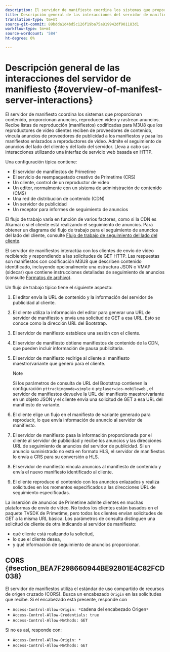 ```yaml
---
description: El servidor de manifiesto coordina los sistemas que proporcionan contenido, proporcionan anuncios, reproducen vídeo y rastrean anuncios. Recibe listas de reproducción (manifiestos) codificadas para M3U8 que los reproductores de vídeo clientes reciben de proveedores de contenido, vincula anuncios de proveedores de publicidad a los manifiestos y pasa los manifiestos enlazados a reproductores de vídeo. Admite el seguimiento de anuncios del lado del cliente y del lado del servidor. Lleva a cabo sus interacciones utilizando una interfaz de servicio web basada en HTTP.
title: Descripción general de las interacciones del servidor de manifiesto
translation-type: tm+mt
source-git-commit: 89bdda1d4bd5c126f19ba75a819942df901183d1
workflow-type: tm+mt
source-wordcount: '584'
ht-degree: 0%

---
```



# Descripción general de las interacciones del servidor de manifiesto {#overview-of-manifest-server-interactions}

El servidor de manifiesto coordina los sistemas que proporcionan contenido, proporcionan anuncios, reproducen vídeo y rastrean anuncios. Recibe listas de reproducción (manifiestos) codificadas para M3U8 que los reproductores de vídeo clientes reciben de proveedores de contenido, vincula anuncios de proveedores de publicidad a los manifiestos y pasa los manifiestos enlazados a reproductores de vídeo. Admite el seguimiento de anuncios del lado del cliente y del lado del servidor. Lleva a cabo sus interacciones utilizando una interfaz de servicio web basada en HTTP.

Una configuración típica contiene:

* El servidor de manifiestos de Primetime
* El servicio de reempaquetado creativo de Primetime (CRS)
* Un cliente, control de un reproductor de vídeo
* Un editor, normalmente con un sistema de administración de contenido (CMS)
* Una red de distribución de contenido (CDN)
* Un servidor de publicidad
* Un receptor para informes de seguimiento de anuncios

El flujo de trabajo varía en función de varios factores, como si la CDN es Akamai o si el cliente está realizando el seguimiento de anuncios. Para obtener un diagrama del flujo de trabajo para el seguimiento de anuncios del lado del cliente, consulte [Flujo de trabajo de seguimiento del lado del cliente](/help/primetime-ad-insertion/~old-msapi-topics/ms-at-effectiveness/notvsdk-csat-overview.md#section_cst_flow).

El servidor de manifiestos interactúa con los clientes de envío de vídeo recibiendo y respondiendo a las solicitudes de GET HTTP. Las respuestas son manifiestos con codificación M3U8 que describen contenido identificado, incluyendo opcionalmente una estructura JSON o VMAP (sidecar) que contiene instrucciones detalladas de seguimiento de anuncios (consulte [Formatos de archivo](/help/primetime-ad-insertion/~old-msapi-topics/ms-list-file-formats/ms-api-file-formats.md)).

Un flujo de trabajo típico tiene el siguiente aspecto:

1. El editor envía la URL de contenido y la información del servidor de publicidad al cliente.
1. El cliente utiliza la información del editor para generar una URL de servidor de manifiesto y envía una solicitud de GET a esa URL. Esto se conoce como la dirección URL del Bootstrap.
1. El servidor de manifiesto establece una sesión con el cliente.
1. El servidor de manifiesto obtiene manifiestos de contenido de la CDN, que pueden incluir información de pausa publicitaria.
1. El servidor de manifiesto redirige al cliente al manifiesto maestro/variante que generó para el cliente.

   >[!NOTE]
   >
   >Si los parámetros de consulta de URL del Bootstrap contienen la configuración `pttrackingmode=simple` o `ptplayer=ios-mobileweb` , el servidor de manifiestos devuelve la URL del manifiesto maestro/variante en un objeto JSON y el cliente envía una solicitud de GET a esa URL del manifiesto de variante.

1. El cliente elige un flujo en el manifiesto de variante generado para reproducir, lo que envía información de anuncio al servidor de manifiesto.
1. El servidor de manifiesto pasa la información proporcionada por el cliente al servidor de publicidad y recibe los anuncios y las direcciones URL de seguimiento de anuncios del servidor de publicidad. Si un anuncio suministrado no está en formato HLS, el servidor de manifiestos lo envía a CRS para su conversión a HLS.
1. El servidor de manifiesto vincula anuncios al manifiesto de contenido y envía el nuevo manifiesto identificado al cliente.
1. El cliente reproduce el contenido con los anuncios enlazados y realiza solicitudes en los momentos especificados a las direcciones URL de seguimiento especificadas.

La inserción de anuncios de Primetime admite clientes en muchas plataformas de envío de vídeo. No todos los clientes están basados en el paquete TVSDK de Primetime, pero todos los clientes envían solicitudes de GET a la misma URL básica. Los parámetros de consulta distinguen una solicitud de cliente de otra indicando al servidor de manifiesto:

* qué cliente está realizando la solicitud,
* lo que el cliente desea,
* y qué información de seguimiento de anuncios proporcionar.

## CORS {#section_BEA7F298660944BE92801E4C82FCD038}

El servidor de manifiestos utiliza el estándar de uso compartido de recursos de origen cruzado (CORS). Busca un encabezado `Origin` en las solicitudes que recibe. Si el encabezado está presente, responde con

* `Access-Control-Allow-Origin: *`cadena del encabezado Origen`*`
* `Access-Control-Allow-Credentials: true`
* `Access-Control-Allow-Methods: GET`

Si no es así, responde con:

* `Access-Control-Allow-Origin: *`
* `Access-Control-Allow-Methods: GET`